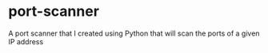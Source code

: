# port-scanner
A port scanner that I created using Python that will scan the ports of a given IP address
